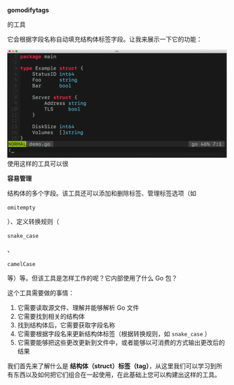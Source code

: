 **gomodifytags**

的工具

它会根据字段名称自动填充结构体标签字段。让我来展示一下它的功能：

![](/assets/import.png)使用这样的工具可以很

**容易管理**

结构体的多个字段。该工具还可以添加和删除标签、管理标签选项（如

`omitempty`

）、定义转换规则（

`snake_case`

、

`camelCase`

等）等。但该工具是怎样工作的呢？它内部使用了什么 Go 包？

这个工具需要做的事情：

1. 它需要读取源文件、理解并能够解析 Go 文件
2. 它需要找到相关的结构体
3. 找到结构体后，它需要获取字段名称
4. 它需要根据字段名来更新结构体标签（根据转换规则，如 
   `snake_case`
   ）
5. 它需要能够把这些更改更新到文件中，或者能够以可消费的方式输出更改后的结果

我们首先来了解什么是 **结构体（struct）标签（tag）**，从这里我们可以学习到所有东西以及如何把它们组合在一起使用，在此基础上您可以构建出这样的工具。

